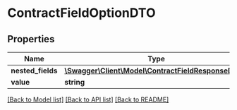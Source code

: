 # ContractFieldOptionDTO

## Properties
Name | Type | Description | Notes
------------ | ------------- | ------------- | -------------
**nested_fields** | [**\Swagger\Client\Model\ContractFieldResponseDTO[]**](ContractFieldResponseDTO.md) |  | [optional] 
**value** | **string** |  | [optional] 

[[Back to Model list]](../../README.md#documentation-for-models) [[Back to API list]](../../README.md#documentation-for-api-endpoints) [[Back to README]](../../README.md)

